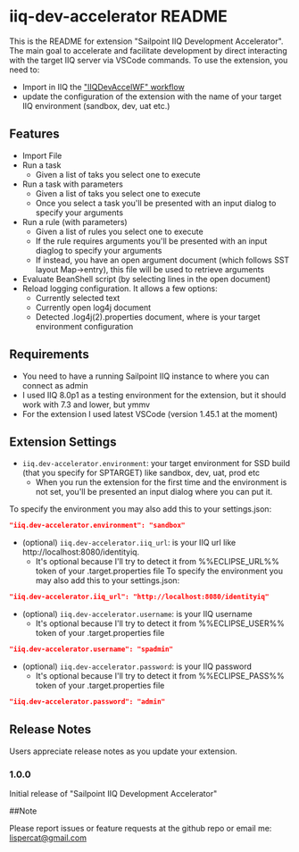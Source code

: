 # iiq-dev-accelerator README

This is the README for  extension "Sailpoint IIQ Development Accelerator". 
The main goal to accelerate and facilitate development by direct interacting with the target IIQ server via VSCode commands.
To use the extension, you need to:
* Import in IIQ the ["IIQDevAccelWF" workflow](https://raw.githubusercontent.com/lispercat/iiq-dev-accelerator/master/src/iiq-dev-accel-workflow.xml) 
* update the configuration of the extension with the name of your target IIQ environment (sandbox, dev, uat etc.)


## Features

* Import File
* Run a task
  * Given a list of taks you select one to execute
* Run a task with parameters
  * Given a list of taks you select one to execute
  * Once you select a task you'll be presented with an input dialog to specify your arguments 
* Run a rule (with parameters)
  * Given a list of rules you select one to execute
  * If the rule requires arguments you'll be presented with an input diaglog to specify your arguments
  * If instead, you have an open argument document (which follows SST layout Map->entry), this file will be used to retrieve arguments
* Evaluate BeanShell script (by selecting lines in the open document)
* Reload logging configuration. It allows a few options:
  * Currently selected text
  * Currently open log4j document
  * Detected <env>.log4j(2).properties document, where <env> is your target environment configuration

## Requirements

* You need to have a running Sailpoint IIQ instance to where you can connect as admin
* I used IIQ 8.0p1 as a testing environment for the extension, but it should work with 7.3 and lower, but ymmv
* For the extension I used latest VSCode (version 1.45.1 at the moment)


## Extension Settings

* `iiq.dev-accelerator.environment`: your target environment for SSD build (that you specify for SPTARGET) like sandbox, dev, uat, prod etc
  * When you run the extension for the first time and the environment is not set, you'll be presented an input dialog where you can put it.

To specify the environment you may also add this to your settings.json:
```json
"iiq.dev-accelerator.environment": "sandbox"
```

* (optional) `iiq.dev-accelerator.iiq_url`: is your IIQ url like http://localhost:8080/identityiq. 
  * It's optional because I'll try to detect it from %%ECLIPSE_URL%% token of your <env>.target.properties file
To specify the environment you may also add this to your settings.json:
```json
"iiq.dev-accelerator.iiq_url": "http://localhost:8080/identityiq"
```

* (optional) `iiq.dev-accelerator.username`: is your IIQ username
  * It's optional because I'll try to detect it from %%ECLIPSE_USER%% token of your <env>.target.properties file
```json
"iiq.dev-accelerator.username": "spadmin"
```

* (optional) `iiq.dev-accelerator.password`: is your IIQ password
  * It's optional because I'll try to detect it from %%ECLIPSE_PASS%% token of your <env>.target.properties file
```json
"iiq.dev-accelerator.password": "admin"
```


## Release Notes

Users appreciate release notes as you update your extension.

### 1.0.0

Initial release of "Sailpoint IIQ Development Accelerator"


##Note

Please report issues or feature requests at the github repo or email me: lispercat@gmail.com

